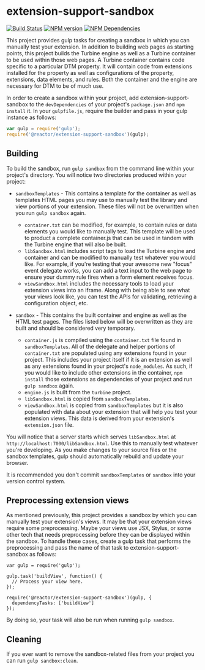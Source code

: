 # extension-support-sandbox
[![Build Status][status-image]][status-url] [![NPM version][npm-image]][npm-url] [![NPM Dependencies][npm-dependencies-image]][npm-dependencies-url]

This project provides gulp tasks for creating a sandbox in which you can manually test your extension. In addition to building web pages as starting points, this project builds the Turbine engine as well as a Turbine container to be used within those web pages. A Turbine container contains code specific to a particular DTM property. It will contain code from extensions installed for the property as well as configurations of the property, extensions, data elements, and rules. Both the container and the engine are necessary for DTM to be of much use.

In order to create a sandbox within your project, add extension-support-sandbox to the `devDependencies` of your project's `package.json` and `npm install` it. In your `gulpfile.js`, require the builder and pass in your gulp instance as follows:

```javascript
var gulp = require('gulp');
require('@reactor/extension-support-sandbox')(gulp);
```

## Building

To build the sandbox, run `gulp sandbox` from the command line within your project's directory. You will notice two directories produced within your project:

* `sandboxTemplates` - This contains a template for the container as well as templates HTML pages you may use to manually test the library and view portions of your extension. These files will not be overwritten when you run `gulp sandbox` again.
  * `container.txt` can be modified, for example, to contain rules or data elements you would like to manually test. This template will be used to product a complete container.js that can be used in tandem with the Turbine engine that will also be built.
  * `libSandbox.html` includes script tags to load the Turbine engine and container and can be modified to manually test whatever you would like. For example, if you're testing that your awesome new "focus" event delegate works, you can add a text input to the web page to ensure your dummy rule fires when a form element receives focus.
  * `viewSandbox.html` includes the necessary tools to load your extension views into an iframe. Along with being able to see what your views look like, you can test the APIs for validating, retrieving a configuration object, etc.

* `sandbox` - This contains the built container and engine as well as the HTML test pages. The files listed below will be overwritten as they are built and should be considered very temporary.
  * `container.js` is compiled using the `container.txt` file found in `sandboxTemplates`. All of the delegate and helper portions of `container.txt` are populated using any extensions found in your project. This includes your project itself if it is an extension as well as any extensions found in your project's `node_modules`. As such, if you would like to include other extensions in the container, `npm install` those extensions as dependencies of your project and run `gulp sandbox` again.
  * `engine.js` is built from the `turbine` project.
  * `libSandbox.html` is copied from `sandboxTemplates`.
  * `viewSandbox.html` is copied from `sandboxTemplates` but it is also populated with data about your extension that will help you test your extension views. This data is derived from your extension's `extension.json` file.

You will notice that a server starts which serves `libSandbox.html` at `http://localhost:7000/libSandbox.html`. Use this to manually test whatever you're developing. As you make changes to your source files or the sandbox templates, gulp should automatically rebuild and update your browser.

It is recommended you don't commit `sandboxTemplates` or `sandbox` into your version control system.

## Preprocessing extension views

As mentioned previously, this project provides a sandbox by which you can manually test your extension's views. It may be that your extension views require some preprocessing. Maybe your views use JSX, Stylus, or some other tech that needs preprocessing before they can be displayed within the sandbox. To handle these cases, create a gulp task that performs the preprocessing and pass the name of that task to extension-support-sandbox as follows:

```javacript
var gulp = require('gulp');

gulp.task('buildView', function() {
  // Process your view here.
});

require('@reactor/extension-support-sandbox')(gulp, {
  dependencyTasks: ['buildView']
});
```

By doing so, your task will also be run when running `gulp sandbox`.

## Cleaning

If you ever want to remove the sandbox-related files from your project you can run `gulp sandbox:clean`.

[status-url]: https://dtm-builder.ut1.mcps.adobe.net/job/extension-support-sandbox
[status-image]: https://dtm-builder.ut1.mcps.adobe.net/buildStatus/icon?job=extension-support-sandbox
[npm-url]: https://artifactory.corp.adobe.com/artifactory/webapp/#/artifacts/browse/tree/General/npm-mcps-release-local/@reactor/extension-support-sandbox/-/@reactor
[npm-image]: https://dtm-builder.ut1.mcps.adobe.net/view/Reactor-Frontend/job/extension-support-sandbox/ws/badges/npm.svg
[npm-dependencies-url]: https://dtm-builder.ut1.mcps.adobe.net/view/Reactor-Frontend/job/extension-support-sandbox/ws/dependencies.txt
[npm-dependencies-image]: https://dtm-builder.ut1.mcps.adobe.net/view/Reactor-Frontend/job/extension-support-sandbox/ws/badges/dependencies.svg
